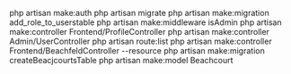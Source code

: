 php artisan make:auth
php artisan migrate
php artisan make:migration add_role_to_userstable
php artisan make:middleware isAdmin
php artisan make:controller Frontend/ProfileController
php artisan make:controller Admin/UserController
php artisan route:list
php artisan make:controller Frontend/BeachfeldController --resource
php artisan make:migration createBeacjcourtsTable
php artisan make:model Beachcourt